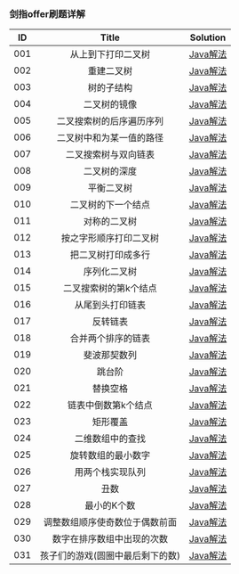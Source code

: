 ### 剑指offer刷题详解

| ID      |   Title  |   Solution   |
| :--------: |:--------:| :------: |
| 001 |  从上到下打印二叉树 | [Java解法](https://github.com/WangliLin/SwordForOffer/blob/master/PrintFromTopToBottom.md)  |
| 002 |  重建二叉树 | [Java解法](https://github.com/WangliLin/SwordForOffer/blob/master/%E9%87%8D%E5%BB%BA%E4%BA%8C%E5%8F%89%E6%A0%91.md)  |
| 003 |  树的子结构 | [Java解法](https://github.com/WangliLin/SwordForOffer/blob/master/%E6%A0%91%E7%9A%84%E5%AD%90%E7%BB%93%E6%9E%84.md)  |
| 004 |  二叉树的镜像 | [Java解法](https://github.com/WangliLin/SwordForOffer/blob/master/%E4%BA%8C%E5%8F%89%E6%A0%91%E7%9A%84%E9%95%9C%E5%83%8F.md)  |
| 005 |  二叉搜索树的后序遍历序列 | [Java解法](https://github.com/WangliLin/SwordForOffer/blob/master/%E4%BA%8C%E5%8F%89%E6%90%9C%E7%B4%A2%E6%A0%91%E7%9A%84%E5%90%8E%E5%BA%8F%E9%81%8D%E5%8E%86%E5%BA%8F%E5%88%97.md)  |
| 006 |  二叉树中和为某一值的路径 | [Java解法](https://github.com/WangliLin/SwordForOffer/blob/master/%E4%BA%8C%E5%8F%89%E6%A0%91%E4%B8%AD%E5%92%8C%E4%B8%BA%E6%9F%90%E4%B8%80%E5%80%BC%E7%9A%84%E8%B7%AF%E5%BE%84.md)  |
| 007 |  二叉搜索树与双向链表 | [Java解法](https://github.com/WangliLin/SwordForOffer/blob/master/%E4%BA%8C%E5%8F%89%E6%90%9C%E7%B4%A2%E6%A0%91%E4%B8%8E%E5%8F%8C%E5%90%91%E9%93%BE%E8%A1%A8.md)  |
| 008 |  二叉树的深度 | [Java解法](https://github.com/WangliLin/SwordForOffer/blob/master/%E4%BA%8C%E5%8F%89%E6%A0%91%E7%9A%84%E6%B7%B1%E5%BA%A6.md)  |
| 009 |  平衡二叉树 | [Java解法](https://github.com/WangliLin/SwordForOffer/blob/master/%E5%B9%B3%E8%A1%A1%E4%BA%8C%E5%8F%89%E6%A0%91.md)  |
| 010 |  二叉树的下一个结点 | [Java解法](https://github.com/WangliLin/SwordForOffer/blob/master/%E4%BA%8C%E5%8F%89%E6%A0%91%E7%9A%84%E4%B8%8B%E4%B8%80%E4%B8%AA%E7%BB%93%E7%82%B9.md)  |
| 011 |  对称的二叉树 | [Java解法](https://github.com/WangliLin/SwordForOffer/blob/master/%E5%AF%B9%E7%A7%B0%E7%9A%84%E4%BA%8C%E5%8F%89%E6%A0%91.md)  |
| 012 |  按之字形顺序打印二叉树 | [Java解法](https://github.com/WangliLin/SwordForOffer/blob/master/%E6%8C%89%E4%B9%8B%E5%AD%97%E5%BD%A2%E9%A1%BA%E5%BA%8F%E6%89%93%E5%8D%B0%E4%BA%8C%E5%8F%89%E6%A0%91.md)  |
| 013 |  把二叉树打印成多行 | [Java解法](https://github.com/WangliLin/SwordForOffer/blob/master/%E6%8A%8A%E4%BA%8C%E5%8F%89%E6%A0%91%E6%89%93%E5%8D%B0%E6%88%90%E5%A4%9A%E8%A1%8C.md)  |
| 014 |  序列化二叉树 | [Java解法](https://github.com/WangliLin/SwordForOffer/blob/master/%E5%BA%8F%E5%88%97%E5%8C%96%E4%BA%8C%E5%8F%89%E6%A0%91.md)  |
| 015 |  二叉搜索树的第k个结点 | [Java解法](https://github.com/WangliLin/SwordForOffer/blob/master/%E4%BA%8C%E5%8F%89%E6%90%9C%E7%B4%A2%E6%A0%91%E7%9A%84%E7%AC%ACk%E4%B8%AA%E7%BB%93%E7%82%B9.md)  |
| 016 |  从尾到头打印链表 | [Java解法](https://github.com/WangliLin/SwordForOffer/blob/master/%E4%BB%8E%E5%B0%BE%E5%88%B0%E5%A4%B4%E6%89%93%E5%8D%B0%E9%93%BE%E8%A1%A8.md)  |
| 017 |  反转链表 | [Java解法](https://github.com/WangliLin/SwordForOffer/blob/master/%E5%8F%8D%E8%BD%AC%E9%93%BE%E8%A1%A8.md)  |
| 018 |  合并两个排序的链表 | [Java解法](https://github.com/WangliLin/SwordForOffer/blob/master/%E5%90%88%E5%B9%B6%E4%B8%A4%E4%B8%AA%E6%8E%92%E5%BA%8F%E7%9A%84%E9%93%BE%E8%A1%A8.md)  |
| 019 |  斐波那契数列 | [Java解法](https://github.com/WangliLin/SwordForOffer/blob/master/%E6%96%90%E6%B3%A2%E9%82%A3%E5%A5%91%E6%95%B0%E5%88%97.md)  |
| 020 |  跳台阶 | [Java解法](https://github.com/WangliLin/SwordForOffer/blob/master/%E8%B7%B3%E5%8F%B0%E9%98%B6.md)  |
| 021 |  替换空格 | [Java解法](https://github.com/WangliLin/SwordForOffer/blob/master/%E6%9B%BF%E6%8D%A2%E7%A9%BA%E6%A0%BC.md)  |
| 022 |  链表中倒数第k个结点 | [Java解法](https://github.com/WangliLin/SwordForOffer/blob/master/%E9%93%BE%E8%A1%A8%E4%B8%AD%E5%80%92%E6%95%B0%E7%AC%ACk%E4%B8%AA%E7%BB%93%E7%82%B9.md)  |
| 023 |  矩形覆盖 | [Java解法](https://github.com/WangliLin/SwordForOffer/blob/master/%E7%9F%A9%E5%BD%A2%E8%A6%86%E7%9B%96.md)  |
| 024 |  二维数组中的查找 | [Java解法](https://github.com/WangliLin/SwordForOffer/blob/master/%E4%BA%8C%E7%BB%B4%E6%95%B0%E7%BB%84%E4%B8%AD%E7%9A%84%E6%9F%A5%E6%89%BE.md)  |
| 025 |  旋转数组的最小数字 | [Java解法](https://github.com/WangliLin/SwordForOffer/blob/master/%E6%97%8B%E8%BD%AC%E6%95%B0%E7%BB%84%E7%9A%84%E6%9C%80%E5%B0%8F%E6%95%B0%E5%AD%97.md)  |
| 026 |  用两个栈实现队列 | [Java解法](https://github.com/WangliLin/SwordForOffer/blob/master/%E7%94%A8%E4%B8%A4%E4%B8%AA%E6%A0%88%E5%AE%9E%E7%8E%B0%E9%98%9F%E5%88%97.md)  |
| 027 |  丑数 | [Java解法](https://github.com/WangliLin/SwordForOffer/blob/master/%E4%B8%91%E6%95%B0.md)  |
| 028 |  最小的K个数 | [Java解法](https://github.com/WangliLin/SwordForOffer/blob/master/%E6%9C%80%E5%B0%8F%E7%9A%84K%E4%B8%AA%E6%95%B0.md)  |
| 029 |  调整数组顺序使奇数位于偶数前面 | [Java解法](https://github.com/WangliLin/SwordForOffer/blob/master/%E8%B0%83%E6%95%B4%E6%95%B0%E7%BB%84%E9%A1%BA%E5%BA%8F%E4%BD%BF%E5%A5%87%E6%95%B0%E4%BD%8D%E4%BA%8E%E5%81%B6%E6%95%B0%E5%89%8D%E9%9D%A2.md)  |
| 030 |  数字在排序数组中出现的次数 | [Java解法](https://github.com/WangliLin/SwordForOffer/blob/master/%E6%95%B0%E5%AD%97%E5%9C%A8%E6%8E%92%E5%BA%8F%E6%95%B0%E7%BB%84%E4%B8%AD%E5%87%BA%E7%8E%B0%E7%9A%84%E6%AC%A1%E6%95%B0.md)  |
| 031 |  孩子们的游戏(圆圈中最后剩下的数) | [Java解法](https://github.com/WangliLin/SwordForOffer/blob/master/%E5%AD%A9%E5%AD%90%E4%BB%AC%E7%9A%84%E6%B8%B8%E6%88%8F(%E5%9C%86%E5%9C%88%E4%B8%AD%E6%9C%80%E5%90%8E%E5%89%A9%E4%B8%8B%E7%9A%84%E6%95%B0).md)  |













